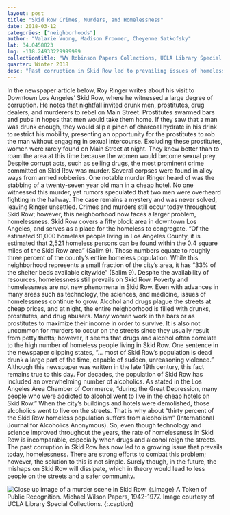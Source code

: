 ```yaml
---
layout: post
title: "Skid Row Crimes, Murders, and Homelessness"
date: 2018-03-12
categories: ["neighborhoods"]
author: "Valarie Vuong, Madison Froomer, Cheyenne Satkofsky"
lat: 34.0458823
lng: -118.24933229999999
collectiontitle: "WW Robinson Papers Collections, UCLA Library Special Collections"
quarter: Winter 2018
desc: "Past corruption in Skid Row led to prevailing issues of homelessness that the area faces today. Drugs and alcohol play a prominent role and can contribute to this issue. This article raises awareness about the corruption and murder on Main Street."
---
```

In the newspaper article below, Roy Ringer writes about his visit to Downtown Los Angeles’ Skid Row, where he witnessed a large degree of corruption. He notes that nightfall invited drunk men, prostitutes, drug dealers, and murderers to rebel on Main Street. Prostitutes swarmed bars and pubs in hopes that men would take them home. If they saw that a man was drunk enough, they would slip a pinch of charcoal hydrate in his drink to restrict his mobility, presenting an opportunity for the prostitutes to rob the man without engaging in sexual intercourse. Excluding these prostitutes, women were rarely found on Main Street at night. They knew better than to roam the area at this time because the women would become sexual prey. 
 Despite corrupt acts, such as selling drugs, the most prominent crime committed on Skid Row was murder. Several corpses were found in alley ways from armed robberies. One notable murder Ringer heard of was the stabbing of a twenty-seven year old man in a cheap hotel. No one witnessed this murder, yet rumors speculated that two men were overheard fighting in the hallway. The case remains a mystery and was never solved, leaving Ringer unsettled. 
Crimes and murders still occur today throughout Skid Row; however, this neighborhood now faces a larger problem, homelessness. Skid Row covers a fifty block area in downtown Los Angeles, and serves as a place for the homeless to congregate. “Of the estimated 91,000 homeless people living in Los Angeles County, it is estimated that 2,521 homeless persons can be found within the 0.4 square miles of the Skid Row area” (Salim 9). Those numbers equate to roughly three percent of the county’s entire homeless population. While this neighborhood represents a small fraction of the city’s area, it has “33% of the shelter beds available citywide” (Salim 9). Despite the availability of resources, homelessness still prevails on Skid Row.
	Poverty and homelessness are not new phenomena in Skid Row. Even with advances in many areas such as technology, the sciences, and medicine, issues of homelessness continue to grow. Alcohol and drugs plague the streets at cheap prices, and at night, the entire neighborhood is filled with drunks, prostitutes, and drug abusers. Many women work in the bars or as prostitutes to maximize their income in order to survive. It is also not uncommon for murders to occur on the streets since they usually result from petty thefts; however, it seems that drugs and alcohol often correlate to the high number of homeless people living in Skid Row. 
One sentence in the newspaper clipping states, “... most of Skid Row’s population is dead drunk a large part of the time, capable of sudden, unreasoning violence.” Although this newspaper was written in the late 19th century, this fact remains true to this day. For decades, the population of Skid Row has included an overwhelming number of alcoholics. As stated in the Los Angeles Area Chamber of Commerce, “during the Great Depression, many people who were addicted to alcohol went to live in the cheap hotels on Skid Row.” When the city’s buildings and hotels were demolished, those alcoholics went to live on the streets. That is why about “thirty percent of the Skid Row homeless population suffers from alcoholism” (International Journal for Alcoholics Anonymous). So, even though technology and science improved throughout the years, the rate of homelessness in Skid Row is incomparable, especially when drugs and alcohol reign the streets. 
The past corruption in Skid Row has now led to a growing issue that prevails today, homelessness. There are strong efforts to combat this problem; however, the solution to this is not simple. Surely though, in the future, the mishaps on Skid Row will dissipate, which in theory would lead to less people on the streets and a safer community. 



![Close up image of a murder scene in Skid Row.](images/skidrow1.jpg)
   {:.image}
A Token of Public Recognition. Michael Wilson Papers, 1942-1977. Image courtesy of UCLA Library Special Collections.
   {:.caption}
